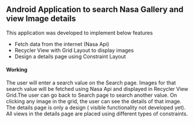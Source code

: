
##  Android Application to search Nasa Gallery and view Image details

This application was developed to implement below features

* Fetch data from the internet (Nasa Api)
* Recycler View with Grid Layout to display images
* Design a details page using Constraint Layout

#### Working

The user will enter a search value on the Search page. Images for that search value will be fetched using Nasa Api and displayed in Recycler View Grid.The user can go back to Search page to search another value. On clicking any image in the grid, the user can see the details of that image. The details page is only a design ( visible functionality not developed yet). All views in the details page are placed using different types of constraints. 
